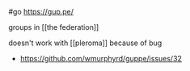 #go https://gup.pe/

groups in [[the federation]]

doesn't work with [[pleroma]] because of bug
-	https://github.com/wmurphyrd/guppe/issues/32




